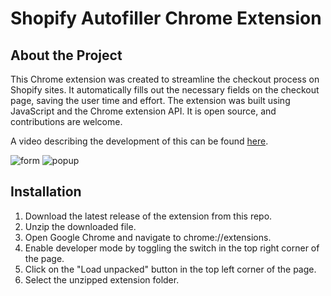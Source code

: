 # Shopify Autofiller Chrome Extension


## About the Project
This Chrome extension was created to streamline the checkout process on Shopify sites. It automatically fills out the necessary fields on the checkout page, saving the user time and effort. The extension was built using JavaScript and the Chrome extension API. It is open source, and contributions are welcome.

A video describing the development of this can be found [here](https://youtu.be/eunVCfTquZ8).

![form](https://github.com/yasserqureshi1/shopify-autofiller-extension/assets/49324530/7fcc26da-34b1-4b6e-9ed8-bf81854168be)
![popup](https://github.com/yasserqureshi1/shopify-autofiller-extension/assets/49324530/75a3597e-1b0b-4d07-a246-2d70fb58817a)


## Installation

1. Download the latest release of the extension from this repo.
2. Unzip the downloaded file.
3. Open Google Chrome and navigate to chrome://extensions.
4. Enable developer mode by toggling the switch in the top right corner of the page.
5. Click on the "Load unpacked" button in the top left corner of the page.
6. Select the unzipped extension folder.

